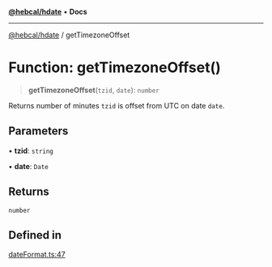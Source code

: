[**@hebcal/hdate**](../README.md) • **Docs**

***

[@hebcal/hdate](../globals.md) / getTimezoneOffset

# Function: getTimezoneOffset()

> **getTimezoneOffset**(`tzid`, `date`): `number`

Returns number of minutes `tzid` is offset from UTC on date `date`.

## Parameters

• **tzid**: `string`

• **date**: `Date`

## Returns

`number`

## Defined in

[dateFormat.ts:47](https://github.com/hebcal/hdate-js/blob/285f3b584b6b2fae587a29ebff92389be73806cb/src/dateFormat.ts#L47)
